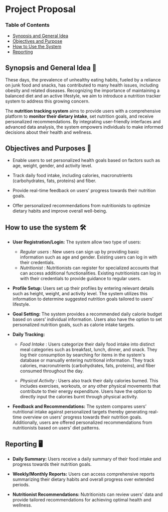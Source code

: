 # Project Proposal

### Table of Contents

- [Synopsis and General Idea](#synopsis-and-general-idea)
- [Objectives and Purpose](#objectives-and-purpose)
- [How to Use the System](#how-to-use-the-system)
- [Reporting](#reporting)



## Synopsis and General Idea 📖

These days, the prevalence of unhealthy eating habits, fueled by a reliance on junk food and snacks, has contributed to many health issues, including obesity and related diseases. Recognizing the importance of maintaining a balanced diet and an active lifestyle, we aim to introduce a nutrition tracker system to address this growing concern.

The **nutrition tracking system** aims to provide users with a comprehensive platform to **monitor their dietary intake**, set nutrition goals, and receive personalized recommendations. By integrating user-friendly interfaces and advanced data analysis, the system empowers individuals to make informed decisions about their health and wellness.

## Objectives and Purposes 🎯
- Enable users to set personalized health goals based on factors such as age, weight, gender, and activity level.

- Track daily food intake, including calories, macronutrients (carbohydrates, fats, proteins) and fiber.

- Provide real-time feedback on users' progress towards their nutrition goals.

- Offer personalized recommendations from nutritionists to optimize dietary habits and improve overall well-being.



## How to use the system 🛠️
- **User Registration/Login:**  The system allow two type of users:
  - *Regular users* :      New users can sign up by providing basic information such as age and gender. Existing users can log in with their credentials.
  - *Nutritionist* : Nutritionists can register for specialized accounts that can access additional functionalities. Existing nutritionists can log in with their credentials to provide guidance to regular users.


- **Profile Setup:** Users set up their profiles by entering relevant details such as height, weight, and activity level. The system utilizes this information to determine suggested nutrition goals tailored to users’ lifestyle.


- **Goal Setting:** The system provides a recommended daily calorie budget based on users’ individual information. Users also have the option to set personalized nutrition goals, such as calorie intake   targets. 

- **Daily Tracking:**
  
  - *Food Intake*       : Users categorize their daily food intake into distinct meal categories such as breakfast, lunch, dinner, and snack. They log their consumption by searching for items in the system's database or manually entering nutritional information. They track calories, macronutrients (carbohydrates, fats, proteins), and fiber consumed throughout the day.

  - *Physical Activity* : Users also track their daily calories burned. This includes exercises, workouts, or any other physical movements that contribute to their energy expenditure. Users have the option to directly input the calories burnt through physical activity.


- **Feedback and Recommendations:** The system compares users’ nutritional intake against personalized targets thereby generating real-time overview on users' progress towards their nutrition goals. Additionally, users are offered personalized recommendations from nutritionists based on users’ diet patterns.


## Reporting 🖥️
- **Daily Summary:** Users receive a daily summary of their food intake and progress towards their nutrition goals.

- **Weekly/Monthly Reports:** Users can access comprehensive reports summarizing their dietary habits and overall progress over extended periods.

- **Nutritionist Recommendations:** Nutritionists can review users' data and provide tailored recommendations for achieving optimal health and wellness.

